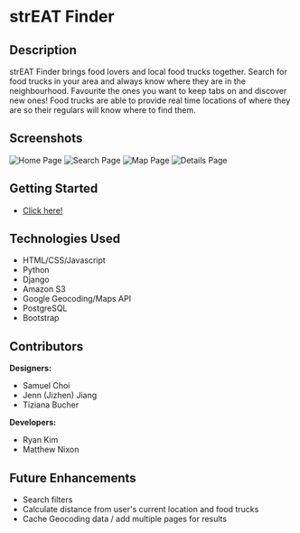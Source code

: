 # strEAT Finder
## Description
strEAT Finder brings food lovers and local food trucks together. Search for food trucks in your area and always know where they are in the neighbourhood. Favourite the ones you want to keep tabs on and discover new ones! Food trucks are able to provide real time locations of where they are so their regulars will know where to find them.

## Screenshots
![Home Page](https://i.imgur.com/kHibiIo.png)
![Search Page](https://i.imgur.com/bAgZvEC.png)
![Map Page](https://i.imgur.com/fpXubXd.png)
![Details Page](https://i.imgur.com/tAJzzWj.png)


## Getting Started
* [Click here!](https://streatfinder.herokuapp.com/)

## Technologies Used
* HTML/CSS/Javascript
* Python
* Django
* Amazon S3
* Google Geocoding/Maps API
* PostgreSQL
* Bootstrap

## Contributors

**Designers:**
* Samuel Choi
* Jenn (Jizhen) Jiang
* Tiziana Bucher

**Developers:**
* Ryan Kim
* Matthew Nixon

## Future Enhancements
* Search filters
* Calculate distance from user's current location and food trucks
* Cache Geocoding data / add multiple pages for results
